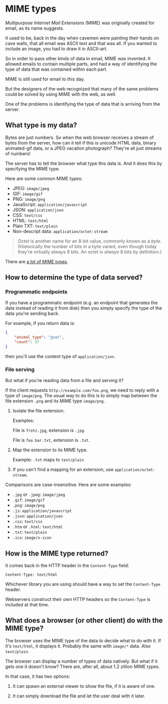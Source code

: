 # MIME types

_Multipurpose Internet Mail Extensions_ (MIME) was originally created for email,
as its name suggests.

It used to be, back in the day when cavemen were painting their hands on cave
walls, that all email was ASCII text and that was all. If you wanted to include
an image, you had to draw it in ASCII-art.

So in order to pass other kinds of data in email, MIME was invented. It allowed
emails to contain multiple parts, and had a way of identifying the type of data
that was contained within each part.

MIME is still used for email to this day.

But the designers of the web recognized that many of the same problems could be
solved by using MIME with the web, as well.

One of the problems is identifying the type of data that is arriving from the
server.

## What type is my data?

Bytes are just numbers. So when the web browser receives a stream of bytes from
the server, how can it tell if this is unicode HTML data, binary animated-gif
data, or a JPEG vacation photograph? They're all just streams of numbers!

The server has to tell the browser what type this data is. And it does this by
specifying the MIME type.

Here are some common MIME types:

* JPEG: `image/jpeg`
* GIF: `image/gif`
* PNG: `image/png`
* JavaScript: `application/javascript`
* JSON: `application/json`
* CSS: `text/css`
* HTML: `text/html`
* Plain TXT: `text/plain`
* Non-descript data: `application/octet-stream`

> _Octet_ is another name for an 8-bit value, commonly known as a _byte_.
> (Historically the number of bits in a byte varied, even though today they're
> virtually always 8 bits. An octet is _always_ 8 bits by definition.)

There are [a lot of MIME
types](https://developer.mozilla.org/en-US/docs/Web/HTTP/Basics_of_HTTP/MIME_types/Complete_list_of_MIME_types).

## How to determine the type of data served?

### Programmatic endpoints

If you have a programmatic endpoint (e.g. an endpoint that generates the data
instead of reading it from disk) then you simply specify the type of the data
you're sending back.

For example, if you return data is:

```json
{
    "animal_type": "goat",
    "count": 37
}
```

then you'll use the content type of `application/json`.

### File serving

But what if you're reading data from a file and serving it?

If the client requests `http://example.com/foo.png`, we need to reply with a
type of `image/png`. The usual way to do this is to simply map between the file
extension `.png` and its MIME type `image/png`.

1. Isolate the file extension.

   Examples:
   
   File is `frotz.jpg`, extension is `.jpg`.

   File is `foo.bar.txt`, extension is `.txt`.

2. Map the extension to its MIME type.

   Example: `.txt` maps to `text/plain`

3. If you can't find a mapping for an extension, use `application/octet-stream`.

Comparisons are case-insensitive. Here are some examples:

* `.jpg` or `.jpeg`: `image/jpeg`
* `.gif`: `image/gif`
* `.png`: `image/png`
* `.js`: `application/javascript`
* `.json`: `application/json`
* `.css`: `text/css`
* `.htm` or `.html`: `text/html`
* `.txt`: `text/plain`
* `.ico`: `image/x-icon`

## How is the MIME type returned?

It comes back in the HTTP header in the `Content-Type` field:

```
Content-Type: text/html
```

Whichever library you are using should have a way to set the `Content-Type`
header.

Webservers construct their own HTTP headers so the `Content-Type` is included at
that time.

## What does a browser (or other client) do with the MIME type?

The browser uses the MIME type of the data to decide what to do with it. If it's
`text/html`, it displays it. Probably the same with `image/*` data. Also
`text/plain`.

The browser can display a number of types of data natively. But what if it gets
one it doesn't know? There are, after all, about 1.2 zillion MIME types.

In that case, it has two options:

1. It can spawn an external viewer to show the file, if it is aware of one.

2. It can simply download the file and let the user deal with it later.

